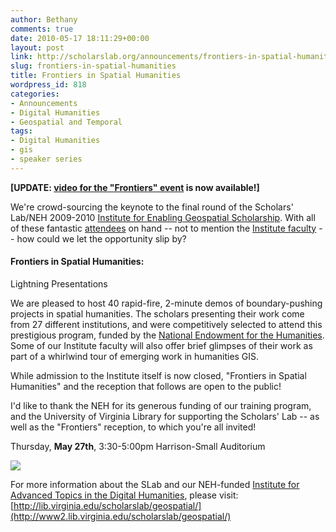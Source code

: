 ```yaml
---
author: Bethany
comments: true
date: 2010-05-17 18:11:29+00:00
layout: post
link: http://scholarslab.org/announcements/frontiers-in-spatial-humanities/
slug: frontiers-in-spatial-humanities
title: Frontiers in Spatial Humanities
wordpress_id: 818
categories:
- Announcements
- Digital Humanities
- Geospatial and Temporal
tags:
- Digital Humanities
- gis
- speaker series
---
```


**[UPDATE: [video for the "Frontiers" event](/announcements/frontiers-in-spatial-humanities-video/) is now available!]**

We're crowd-sourcing the keynote to the final round of the Scholars' Lab/NEH 2009-2010 [Institute for Enabling Geospatial Scholarship](http://lib.virginia.edu/scholarslab/geospatial).  With all of these fantastic [attendees](http://www2.lib.virginia.edu/scholarslab/geospatial/participants.html#scholarship) on hand -- not to mention the [Institute faculty](http://www2.lib.virginia.edu/scholarslab/geospatial/index.html#faculty) -- how could we let the opportunity slip by?



#### Frontiers in Spatial Humanities: 
Lightning Presentations



We are pleased to host 40 rapid-fire, 2-minute demos of boundary-pushing projects in spatial humanities.  The scholars presenting their work come from 27 different institutions, and were competitively selected to attend this prestigious program, funded by the [National Endowment for the Humanities](http://neh.gov/odh).  Some of our Institute faculty will also offer brief glimpses of their work as part of a whirlwind tour of emerging work in humanities GIS.

While admission to the Institute itself is now closed, "Frontiers in Spatial Humanities" and the reception that follows are open to the public!  

I'd like to thank the NEH for its generous funding of our training program, and the University of Virginia Library for supporting the Scholars' Lab -- as well as the "Frontiers" reception, to which you're all invited!

Thursday, **May 27th**, 3:30-5:00pm
Harrison-Small Auditorium

[![](http://rclslab.files.wordpress.com/2010/05/geoinst-poster.jpg?w=194)](http://rclslab.files.wordpress.com/2010/05/geoinst-poster.jpg)

For more information about the SLab and our NEH-funded [Institute for Advanced Topics in the Digital Humanities](http://www.neh.gov/grants/guidelines/IATDH.html), please visit: 
[http://lib.virginia.edu/scholarslab/geospatial/](http://www2.lib.virginia.edu/scholarslab/geospatial/)
